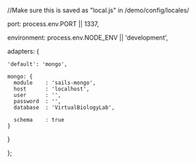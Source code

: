 //Make sure this is saved as "local.js" in /demo/config/locales/

port: process.env.PORT || 1337,

environment: process.env.NODE_ENV || 'development',

  adapters: {

    'default': 'mongo',

    mongo: {
      module    : 'sails-mongo',
      host      : 'localhost',
      user      : '',
      password  : '',
      database  : 'VirtualBiologyLab',

      schema    : true
    }
  }

};